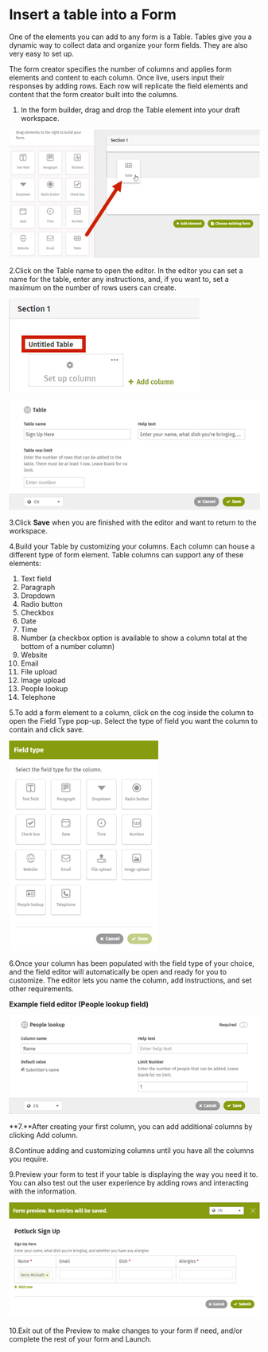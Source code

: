 # Insert a table into a Form



One of the elements you can add to any form is a Table. Tables give you a dynamic way to collect data and organize your form fields. They are also very easy to set up.

The form creator specifies the number of columns and applies form elements and content to each column. Once live, users input their responses by adding rows. Each row will replicate the field elements and content that the form creator built into the columns.

1. In the form builder, drag and drop the Table element into your draft workspace. 

![](../../../.gitbook/assets/1.png)

2.Click on the Table name to open the editor. In the editor you can set a name for the table, enter any instructions, and, if you want to, set a maximum on the number of rows users can create.

![](../../../.gitbook/assets/2%20%283%29.png)

![](../../../.gitbook/assets/3%20%284%29.png)



3.Click **Save** when you are finished with the editor and want to return to the workspace.

4.Build your Table by customizing your columns. Each column can house a different type of form element. Table columns can support any of these elements:

1. Text field
2. Paragraph
3. Dropdown
4. Radio button
5. Checkbox
6. Date
7. Time
8. Number \(a checkbox option is available to show a column total at the bottom of a number column\)
9. Website
10. Email
11. File upload
12. Image upload
13. People lookup
14. Telephone

5.To add a form element to a column, click on the cog inside the column to open the Field Type pop-up. Select the type of field you want the column to contain and click save.

![](../../../.gitbook/assets/4%20%2811%29.png)

6.Once your column has been populated with the field type of your choice, and the field editor will automatically be open and ready for you to customize. The editor lets you name the column, add instructions, and set other requirements.  
  
**Example field editor \(People lookup field\)**

![](../../../.gitbook/assets/5%20%283%29.png)

**7.**After creating your first column, you can add additional columns by clicking Add column.



8.Continue adding and customizing columns until you have all the columns you require.

9.Preview your form to test if your table is displaying the way you need it to. You can also test out the user experience by adding rows and interacting with the information.

![](../../../.gitbook/assets/6%20%281%29.png)



10.Exit out of the Preview to make changes to your form if need, and/or complete the rest of your form and Launch.

